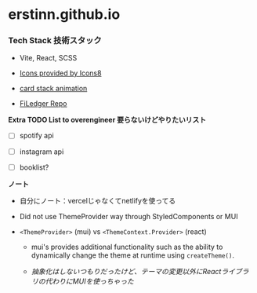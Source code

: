 # erstinn.github.io
<h3>Tech Stack 技術スタック </h3>
  
  - Vite, React, SCSS

  - [Icons provided by Icons8](https://icons8.com/) 
  
  - [card stack animation](https://www.youtube.com/watch?v=6TYkDy54q4E)
  
  - [FiLedger Repo](https://github.com/erstinn/FiLedger) 

**Extra TODO List to overengineer 要らないけどやりたいリスト**
  
-  [ ] spotify api
  
-  [ ] instagram api
  
-  [ ] booklist?
  



**ノート**
- 自分にノート：vercelじゃなくてnetlifyを使ってる

- Did not use ThemeProvider way through StyledComponents or MUI 

- `<ThemeProvider>` (mui) vs `<ThemeContext.Provider>` (react)

  - mui's provides additional functionality such as the ability to dynamically change the theme at runtime using `createTheme()`.

  - _抽象化はしないつもりだったけど、テーマの変更以外にReactライブラリの代わりにMUIを使っちゃった_

